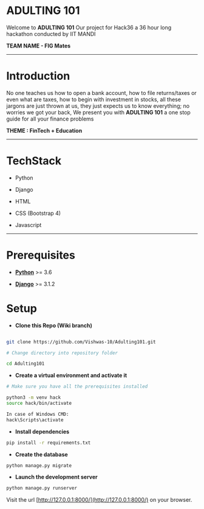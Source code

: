 
  

# ADULTING 101

  

Welcome to **ADULTING 101** Our project for Hack36 a 36 hour long hackathon conducted by IIT MANDI 

 **TEAM NAME -  FIG Mates**
 

  ---
# Introduction
No one teaches us how to open a bank account, how to file returns/taxes or even what are taxes, how to begin with investment in stocks, all these jargons are just thrown at us, they just expects us to know everything; no worries we got your back, We present you with **ADULTING 101** a one stop guide for all your finance problems

**THEME : FinTech + Education**
  

---
# TechStack

- Python

- Django

- HTML

- CSS (Bootstrap 4)

- Javascript


---

  

# Prerequisites

- [**Python**](https://www.python.org) >= 3.6

- [**Django**](https://www.djangoproject.com/download/) >= 3.1.2

  

# Setup

  

-  **Clone this Repo (Wiki branch)**

``` bash

git clone https://github.com/Vishwas-10/Adulting101.git

# Change directory into repository folder

cd Adulting101

```

  

-  **Create a virtual environment and activate it**

``` bash
# Make sure you have all the prerequisites installed

python3 -m venv hack
source hack/bin/activate

In case of Windows CMD:
hack\Scripts\activate

```

  

-  **Install dependencies**

``` bash
pip install -r requirements.txt
```

  -  **Create the database**
  
``` bash
python manage.py migrate
```

  -  **Launch the development server**
  
``` bash
python manage.py runserver
```
Visit the url  [http://127.0.0.1:8000/](http://127.0.0.1:8000/)  on your browser.


